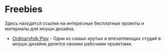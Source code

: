 # Freebies

Здесь находятся ссылки на интересные бесплатные проекты и материалы для моушн дизайна.

* [Ordinaryfolk Play](https://www.ordinaryfolk.co/play) - Одни из самых крутых и впечатляющих студий в моушн дизайне делятся своими рабочими проектами.
